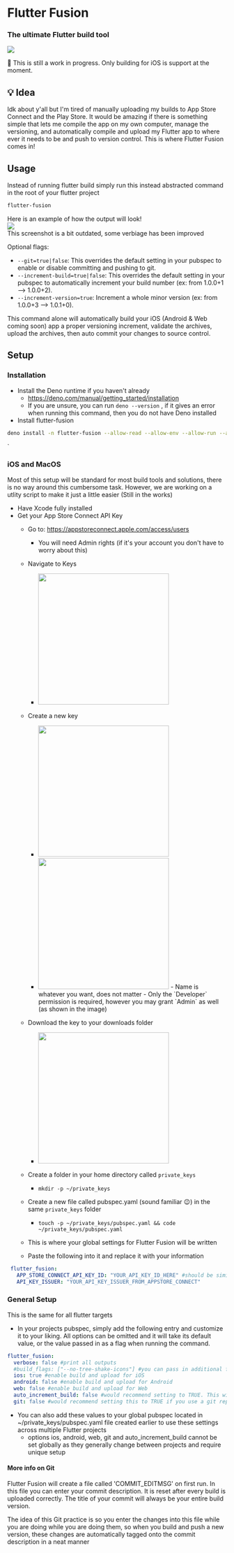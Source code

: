 # Flutter Fusion
### The ultimate Flutter build tool

<img src="media/logo.png" height=auto width=auto/>

👷 This is still a work in progress. Only building for iOS is support at the moment.

## 💡 Idea
Idk about y'all but I'm tired of manually uploading my builds to App Store Connect and the Play Store. It would be amazing if there is something simple that lets me compile the app on my own computer, manage the versioning, and automatically compile and upload my Flutter app to where ever it needs to be and push to version control. This is where Flutter Fusion comes in!

## Usage
Instead of running flutter build simply run this instead abstracted command in the root of your flutter project

```bash
flutter-fusion
```
Here is an example of how the output will look!
<br />
<img src="media/example.png" height=auto width=auto/>
<br />
This screenshot is a bit outdated, some verbiage has been improved

Optional flags:
- `--git=true|false`: This overrides the default setting in your pubspec to enable or disable committing and pushing to git.
- `--increment-build=true|false`: This overrides the default setting in your pubspec to automatically increment your build number (ex: from 1.0.0+1 --> 1.0.0+2).
- `--increment-version=true`: Increment a whole minor version (ex: from 1.0.0+3 --> 1.0.1+0).

This command alone will automatically build your iOS (Android & Web coming soon) app a proper versioning increment, validate the archives, upload the archives, then auto commit your changes to source control.


## Setup
### Installation
- Install the Deno runtime if you haven't already
  - https://deno.com/manual/getting_started/installation
  - If you are unsure, you can run `deno --version` , if it gives an error when running this command, then you do not have Deno installed
- Install flutter-fusion
```bash
deno install -n flutter-fusion --allow-read --allow-env --allow-run --allow-write --allow-sys --allow-net https://flutter-fusion.sethusenthil.com/main.ts -f
```
`
### iOS and MacOS
Most of this setup will be standard for most build tools and solutions, there is no way around this cumbersome task. However, we are working on a utlity script to make it just a little easier (Still in the works)
- Have Xcode fully installed
- Get your App Store Connect API Key
  - Go to: https://appstoreconnect.apple.com/access/users
    - You will need Admin rights (if it's your account you don't have to worry about this)
  - Navigate to Keys
    - <img src="media/appstore-1.png" height=300/>

  - Create a new key
    - <img src="media/appstore-2.png" height=300/>
    - <img src="media/appstore-3.png" height=300/>
      - Name is whatever you want, does not matter
      - Only the `Developer` permission is required, however you may grant `Admin` as well (as shown in the image)
  - Download the key to your downloads folder
    - <img src="media/appstore-4.png" height=300/>
  - Create a folder in your home directory called `private_keys`
    - `mkdir -p ~/private_keys`
  - Create a new file called pubspec.yaml (sound familiar 😉) in the same  `private_keys` folder
    - `touch -p ~/private_keys/pubspec.yaml && code ~/private_keys/pubspec.yaml`
  - This is where your global settings for Flutter Fusion will be written
  - Paste the following into it and replace it with your information
 ```yaml
  flutter_fusion:
    APP_STORE_CONNECT_API_KEY_ID: "YOUR_API_KEY_ID_HERE" #should be similar to your .p8 file name
    API_KEY_ISSUER: "YOUR_API_KEY_ISSUER_FROM_APPSTORE_CONNECT"
  ```

### General Setup
This is the same for all flutter targets

- In your projects pubspec, simply add the following entry and customize it to your liking. All options can be omitted and it will take its default value, or the value passed in as a flag when running the command.

```yaml
flutter_fusion:
  verbose: false #print all outputs
  #build_flags: ["--no-tree-shake-icons"] #you can pass in additional flags for `flutter build`
  ios: true #enable build and upload for iOS
  android: false #enable build and upload for Android
  web: false #enable build and upload for Web
  auto_increment_build: false #would recommend setting to TRUE. This will automatically increment your build number (can be overridden temporarily using CLI flag)
  git: false #would recommend setting this to TRUE if you use a git repo. This will automatically commit your code with the provided message and push to remote
```

- You can also add these values to your global pubspec located in ~/private_keys/pubspec.yaml file created earlier to use these settings across multiple Flutter projects
  - options ios, android, web, git and auto_increment_build cannot be set globally as they generally change between projects and require unique setup

#### More info on Git
Flutter Fusion will create a file called 'COMMIT_EDITMSG' on first run. In this file you can enter your commit description. It is reset after every build is uploaded correctly. The title of your commit will always be your entire build version.

The idea of this Git practice is so you enter the changes into this file while you are doing while you are doing them, so when you build and push a new version, these changes are automatically tagged onto the commit description in a neat manner